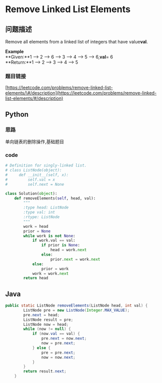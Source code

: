 # Remove Linked List Elements

## 问题描述

Remove all elements from a linked list of integers that have value**val**.

**Example**  
**Given:**1 --&gt; 2 --&gt; 6 --&gt; 3 --&gt; 4 --&gt; 5 --&gt; 6,**val**= 6  
**Return:**1 --&gt; 2 --&gt; 3 --&gt; 4 --&gt; 5

### 题目链接

[https://leetcode.com/problems/remove-linked-list-elements/\#/description](https://leetcode.com/problems/remove-linked-list-elements/#/description)

## Python

### 思路

单向链表的删除操作,基础题目

### code

```python
# Definition for singly-linked list.
# class ListNode(object):
#     def __init__(self, x):
#         self.val = x
#         self.next = None

class Solution(object):
    def removeElements(self, head, val):
        """
        :type head: ListNode
        :type val: int
        :rtype: ListNode
        """
        work = head
        prior = None
        while work is not None:
            if work.val == val:
                if prior is None:
                    head = work.next
                else:
                    prior.next = work.next
            else:
                prior = work
            work = work.next
        return head
```

## Java

```java
public static ListNode removeElements(ListNode head, int val) {
        ListNode pre = new ListNode(Integer.MAX_VALUE);
        pre.next = head;
        ListNode result = pre;
        ListNode now = head;
        while (now != null) {
            if (now.val == val) {
                pre.next = now.next;
                now = pre.next;
            } else {
                pre = pre.next;
                now = now.next;
            }
        }
        return result.next;
    }
```

